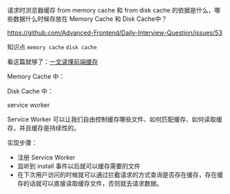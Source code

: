 请求时浏览器缓存 from memory cache 和 from disk cache 的依据是什么，哪些数据什么时候存放在 Memory Cache 和 Disk Cache中？

https://github.com/Advanced-Frontend/Daily-Interview-Question/issues/53

知识点 `memory cache` `disk cache` 

看这篇就够了：[一文读懂前端缓存](https://juejin.im/post/5c22ee806fb9a049fb43b2c5?utm_source=gold_browser_extension) 

Memory Cache 中：



Disk Cache 中：





service worker

Service Worker 可以让我们自由控制缓存哪些文件、如何匹配缓存、如何读取缓存，并且缓存是持续性的。

实现步骤：

- 注册 Service Worker
- 监听到 install 事件以后就可以缓存需要的文件
- 在下次用户访问的时候就可以通过拦截请求的方式查询是否存在缓存，存在缓存的话就可以直接读取缓存文件，否则就去请求数据。

